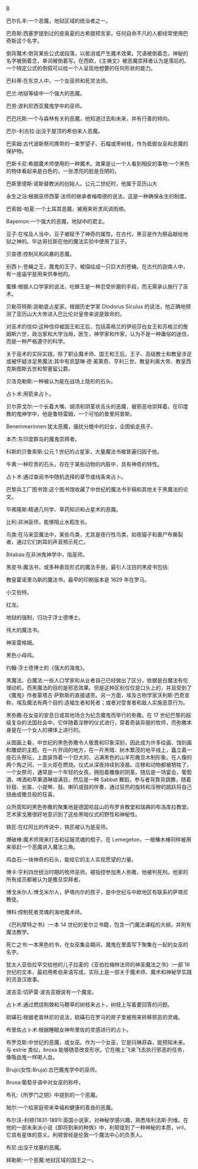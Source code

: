 <title>Dictionary of Magic</title> <link href="e9780806536989_css.css" rel="stylesheet" type="text/css"> 

B

巴尔扎丰:一个恶魔，地狱区域的统治者之一。

巴奇斯:西塞罗提到过的皮奥夏的古希腊预言家。任何自命不凡的人都经常使用巴奇斯这个名字。

倒背魔术:倒背某些公式或段落，以抵消或产生魔术效果。咒语被倒着念，神秘的名字被倒着念，单词被倒着写。在西欧，《主祷文》被恶魔崇拜者认为是落后的。一个特定公式的倒叙可以给一个人呈现他想要的任何形状的能力。

巴科蒂:在东京人中，一个女巫师和死灵法师。

巴兰:地狱等级中一个强大的恶魔。

巴劳:波利尼西亚魔鬼学中的巫师。

巴巴托斯:一个与森林有关的恶魔，他知道过去和未来，并有行善的倾向。

巴尔-利古拉:出没于屋顶的希伯来人恶魔。

巴索姆:古代波斯祭司携带的一束罗望子、石榴或枣树枝，作为抵御女巫和恶魔的保护物。

巴斯卡尼:希腊魔术师使用的一种魔术。效果是让一个人看到相反的事物:一个黑色的物体看起来是白色的，一张漂亮的脸是丑陋的。

巴斯里德斯:诺斯替教派的创始人。公元二世纪时，他属于亚历山大

永生之浴:根据巫师西蒙·法师的继承者梅南德的说法，这是一种确保永生的制度。

巴索姆-帕夏:一个土耳其恶魔，被用来祈求风调雨顺。

Bayemon:一个强大的恶魔，地狱中的君主。

豆子:在埃及人当中，豆子被赋予了神奇的属性。在古代，黑豆是作为祭品献给地狱之神的。毕达哥拉斯在他的魔法实验中使用了豆子。

贝查德:控制风和风暴的恶魔。

别西卜:苍蝇之王，魔鬼的王子，被描绘成一只巨大的苍蝇。在古代的迦南人中，有一座庙宇是用来供奉他的。

蜜蜂:根据人口学家的说法，吃蜂王是一种忍受折磨的手段，而无需承认施行了巫术。

贝勒芬特斯:迦勒底占星家。根据历史学家 Diodorus Siculus 的说法，他正确地预测了亚历山大大帝进入巴比伦对皇帝来说是致命的。

对巫术的信仰:这种信仰被国王和王后，包括英格兰的伊丽莎白女王和苏格兰的詹姆斯六世，政治家和大学当局，医生，神学家和作家，认为不是一种庸俗的迷信，而是一种严格遵守的科学。

关于巫术的实际实践，除了职业魔术师、国王和王后，王子、高级教士和教皇涉足或被怀疑涉足黑魔法:其中有凯瑟琳·德·美第奇、亨利三世、教皇利奥大帝、教皇西克斯图斯五世和黎塞留公爵。

贝洛克勒斯:一种被认为能在战场上隐形的石头。

占卜术:用箭来占卜。

贝尔菲戈尔:一个长着大嘴、胡须和阴茎状舌头的恶魔，被邪恶地崇拜着。在印度教的鬼神学中，他是鲁特雷姆，一个可怕的普里阿普斯。

Benemmerinnen:犹太恶魔，骚扰分娩中的妇女，企图偷走孩子。

本杰:东印度群岛的魔鬼崇拜者。

科斯的贝鲁索斯:公元 1 世纪的占星家，大量魔法书被普遍归因于他。

牛黄:一种珍贵的石头，存在于某些动物的内脏中，具有神奇的特性。

占卜术:通过查阅书中随机选择的章节或线条来占卜。

巴黎兵工厂图书馆:这个图书馆收藏了中世纪的魔法书手稿和其他关于黑魔法的论文。

毕弗隆斯:精通几何学、草药知识和占星术的恶魔。

比利:非洲巫师，能够阻止水稻生长。

鸟类:在马来亚魔法中，某些鸟类，尤其是夜行性鸟类，如夜猫子和裹尸布撕裂者，通过它们刺耳的声音预示死亡。

Bitabas:在非洲鬼神学中，指巫师。

黑皮书:魔法书，或多种表现形式的魔法手册。最引人注目的黑皮书包括:

教皇霍诺里乌斯的魔法书，最早的印刷版本是 1629 年在罗马。

小艾伯特。

红龙。

地狱的强制，归功于浮士德博士。

伟大的魔法书。

神圣雷格姆。

黑色小母鸡。

约翰·浮士德博士的《强大的海鬼》。

黑魔法、白魔法:一些人口学家和从业者自己已经做出了区分，依据是白魔法有伦理动机，而黑魔法的目的是邪恶效果。但是这种区别仅仅是口头上的，并且受到了《魔鬼》作者蒙塔古·萨默斯的直接谴责。另一方面，埃及古物学家沃利斯·巴奇宣称，埃及魔法有两个目的:造福生者和死者；或者对受害者和敌人实施恶意行为。

黑弥撒:在女巫的安息日或其他场合为纪念魔鬼而举行的弥撒。在 17 世纪巴黎的超级复杂的法国社会中，它伴随着淫秽的仪式进行，穿着奇装异服的牧师，而弥撒本身是在一个女人的裸体上进行的。

从图画上看，中世纪的黑色弥撒令人敬畏和印象深刻，因此成为许多绘画、蚀刻画和雕塑的主题。在一片开阔的地方，在一片黑暗、树木繁茂的地平线上，矗立着一座石头祭坛，上面装饰着一个巨大的、沾满黑色的山羊形撒旦木制形象。在人像的两个角之间，一支火炬在燃烧。仪式从深夜持续到凌晨。庄稼和动物都被牺牲了。一个女祭司，通常是一个年轻的女孩，拥抱着雕像的阴茎。随后是一场宴会，葡萄酒、啤酒和苹果酒琳琅满目。然后是一种 Sabbat 舞蹈，参与者背靠背跳舞，随着铃鼓、长笛、小提琴、鼓、喇叭或鼓的伴奏，通过狂热的旋转和淫秽的跳跃将自己扭曲成撒旦般的狂喜。

众所周知的黑色弥撒的聚集地是德国哈兹山的布罗肯教堂和瑞典的布洛库拉教堂。艺术家戈雅很好地意识到了这些黑暗仪式的野性和神秘性。

铁匠:在红阿比的传说中，铁匠被认为是巫师。

爆破棒:魔术师用来打击和征服灵魂的棍子。在 Lemegeton，一根榛木棒同样被用来驱赶一个恶魔进入魔法三角。

鸡血石:一块神奇的石头，能给它的主人实现愿望的力量。

博卡:亨利四世统治时期的牧师巫师。被指控参加黑人弥撒，他被判死刑。他家的所有成员都被认为是撒旦崇拜者。

博戈米尔人:博戈米尔人，萨塔内尔的孩子，是中世纪与中欧地区有联系的萨塔尼教徒。

博科:控制死者灵魂的海地魔术师。

《巴利摩特之书》:一本 14 世纪的爱尔兰书籍，包含一门魔法课程的大纲，并附有魔法教学。

死亡之书:一本黑色的书，在女巫集会期间，魔鬼在里面写下聚集在一起的女巫的名字。

犹太人亚伯拉罕交给他的儿子拉麦的《亚伯拉梅林法师的神圣魔法之书》:一部 16 世纪的文本，最初用希伯来语写成，实际上是一部关于魔术师、魔术和神秘学实践的流浪汉故事。

波吉亚:切萨雷·波吉亚据说有一个魔宠。

占卜术:通过燃烧荆棘和马鞭草的树枝来占卜，树枝上写着要回答的问题。

硫磺石:根据老普林尼的说法，硫磺石在罗马的房子里被用来转移邪恶的灵魂。

布里佐占卜术:根据睡眠女神布里佐的灵感进行的占卜。

布罗克斯:中世纪的恶魔，或女巫。作为一个女巫，它是玛琳菲森，能预知未来。与 estrie 类似，broxa 能够随意改变形状。它在晚上飞来飞去执行邪恶的任务，像吸血鬼一样喝人血。

Brujo(女性:Bruja):古巴魔鬼学中的巫师。

Bruxa:葡萄牙语中对女巫的称呼。

布孔:《所罗门之钥》中提到的一个恶魔。

帕尔:一个给家庭带来幸福和健康的善良的恶魔。

布尔沃-利顿(1831-1891):英国小说家，对神秘学感兴趣，熟悉埃利法斯·列维。在他的一部未来派小说《即将到来的种族》中，利顿提到了一种神秘的本质，vril，它具有星体的意义。利顿曾经是伦敦一个魔法中心的负责人。

布尼:出没于坟墓的恶魔。

拜勒斯:一个恶魔:地狱区域的国王之一。